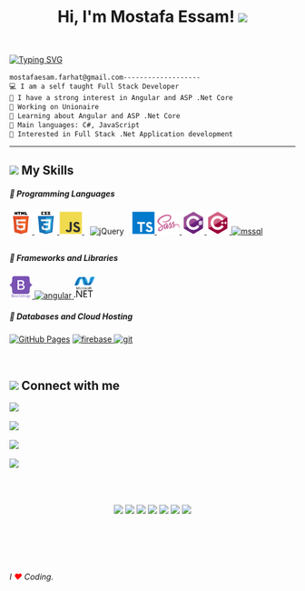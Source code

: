 <h1 align="center">
Hi, I'm Mostafa Essam!
  <img src="https://media.giphy.com/media/hvRJCLFzcasrR4ia7z/giphy.gif" width="25"></h1>

<br/>

[![Typing SVG](https://readme-typing-svg.herokuapp.com?lines=I'm+a+full+stack+developer;Always+learning+new+things;++++++++++++++++++++Freelancer)](https://git.io/typing-svg)

```
mostafaesam.farhat@gmail.com-------------------
💻 I am a self taught Full Stack Developer
📝 I have a strong interest in Angular and ASP .Net Core
🔭 Working on Unionaire
🌱 Learning about Angular and ASP .Net Core
🌟 Main languages: C#, JavaScript
🚩 Interested in Full Stack .Net Application development
```

<hr>


<h2><img src = "https://media2.giphy.com/media/QssGEmpkyEOhBCb7e1/giphy.gif?cid=ecf05e47a0n3gi1bfqntqmob8g9aid1oyj2wr3ds3mg700bl&rid=giphy.gif" width ="30"> My Skills</f2>

##### 💪 Programming Languages

<p align="left">

<a href="https://www.w3.org/html/" target="_blank" rel="noreferrer"> 
<img src="https://raw.githubusercontent.com/devicons/devicon/master/icons/html5/html5-original-wordmark.svg" alt="html5" width="40" height="40"/> </a> 
<a href="https://www.w3schools.com/css/" target="_blank" rel="noreferrer"> <img src="https://raw.githubusercontent.com/devicons/devicon/master/icons/css3/css3-original-wordmark.svg" alt="css3" width="40" height="40"/> </a>

<a href="https://developer.mozilla.org/en-US/docs/Web/JavaScript" target="_blank" rel="noreferrer"> 
<img src="https://raw.githubusercontent.com/devicons/devicon/master/icons/javascript/javascript-original.svg" alt="javascript" width="40" height="40"/> </a> 
<img style="margin: 10px" src="https://profilinator.rishav.dev/skills-assets/jquery.png" alt="jQuery" height="25" />  
</div>  
<a href="https://www.typescriptlang.org/" target="_blank" rel="noreferrer"> 
<img src="https://raw.githubusercontent.com/devicons/devicon/master/icons/typescript/typescript-original.svg" alt="typescript" width="40" height="40"/> </a> 
<a href="https://sass-lang.com" target="_blank" rel="noreferrer"> 
<img src="https://raw.githubusercontent.com/devicons/devicon/master/icons/sass/sass-original.svg" alt="sass" width="40" height="40"/> </a>

<a href="https://www.w3schools.com/cs/" target="_blank" rel="noreferrer"> 
<img src="https://raw.githubusercontent.com/devicons/devicon/master/icons/csharp/csharp-original.svg" alt="csharp" width="40" height="40"/> </a>

<a href="https://www.w3schools.com/cpp/" target="_blank" rel="noreferrer"> 
<img src="https://raw.githubusercontent.com/devicons/devicon/master/icons/cplusplus/cplusplus-original.svg" alt="cplusplus" width="40" height="40"/> </a>

<a href="https://www.microsoft.com/en-us/sql-server" target="_blank" rel="noreferrer"> 
<img src="https://www.svgrepo.com/show/303229/microsoft-sql-server-logo.svg" alt="mssql" width="40" height="40"/> </a>

</p>

##### 💪 Frameworks and Libraries

<p>

<a href="https://getbootstrap.com" target="_blank" rel="noreferrer"> 
<img src="https://raw.githubusercontent.com/devicons/devicon/master/icons/bootstrap/bootstrap-plain-wordmark.svg" alt="bootstrap" width="40" height="40"/> </a> 
<a href="https://angular.io" target="_blank" rel="noreferrer"> 
<img src="https://angular.io/assets/images/logos/angular/angular.svg" alt="angular" width="40" height="40"/> </a> 
<a href="https://dotnet.microsoft.com/" target="_blank" rel="noreferrer"> 
<img src="https://raw.githubusercontent.com/devicons/devicon/master/icons/dot-net/dot-net-original-wordmark.svg" alt="dotnet" width="40" height="40"/> </a>

</p>

##### 💪 Databases and Cloud Hosting

<p>
    <a href="#"><img alt="GitHub Pages" src="https://img.shields.io/badge/GitHub%20Pages-2c292d.svg?style=for-the-badge&logo=github&logoColor=ffffff"></a>
   <a href="https://firebase.google.com/" target="_blank" rel="noreferrer">
<img src="https://www.vectorlogo.zone/logos/firebase/firebase-icon.svg" alt="firebase" width="40" height="40"/> </a>

<a href="https://git-scm.com/" target="_blank" rel="noreferrer"> 
<img src="https://www.vectorlogo.zone/logos/git-scm/git-scm-icon.svg" alt="git" width="40" height="40"/> </a>

</p>

<br>
<h2> <img src='https://raw.githubusercontent.com/ShahriarShafin/ShahriarShafin/main/Assets/handshake.gif' width="80"> Connect with me </h2>
<p>
  <a href="https://www.linkedin.com/in/mostafa-essam7/"><img src="https://img.shields.io/badge/linkedin-0077B5.svg?style=for-the-badge&logo=linkedin&logoColor=ffffff"/></a>

<a href="https://www.facebook.com/TefaXX/"><img src="https://img.shields.io/badge/facebook-1b74e4.svg?style=for-the-badge&logo=facebook&logoColor=ffffff"/></a>

<a href="mailto:mostafaesam.farhat@gmail.com?subject=[GitHub]%20🔥%20profile%20contact&body=Hello"><img src="https://img.shields.io/badge/e‑mail-D14836.svg?style=for-the-badge&logo=GMail&logoColor=ffffff"/></a>

<a href="https://api.whatsapp.com/send?phone=201129372711" target="_blank"><img src="https://img.shields.io/badge/whatsapp-9EF19D.svg?style=for-the-badge&logo=whatsapp&logoColor=#ffff"/></a>

</p>
<br>
<br>
<p align="center">

 <img src="https://media.giphy.com/media/XAxylRMCdpbEWUAvr8/giphy.gif" width="100">
 <img src="https://media.giphy.com/media/fsEaZldNC8A1PJ3mwp/giphy.gif" width="100">
  <img src="https://media3.giphy.com/media/ln7z2eWriiQAllfVcn/200w.webp" width="100">

<img src="https://media.giphy.com/media/Sr8xDpMwVKOHUWDVRD/giphy.gif" width="100">
<img src="https://media.giphy.com/media/XEDIHHp3i8bVoEdxd7/giphy.gif" width="100">

<img src="https://i.giphy.com/media/KzJkzjggfGN5Py6nkT/200.webp" width="100">
<img src="https://i.giphy.com/media/IdyAQJVN2kVPNUrojM/200.webp" width="100">
   
   
<br><br>


</p>
<br>
<h6 align="left" >
   I <span style="color:red">❤</span> Coding. 
   <br>
</h6>
